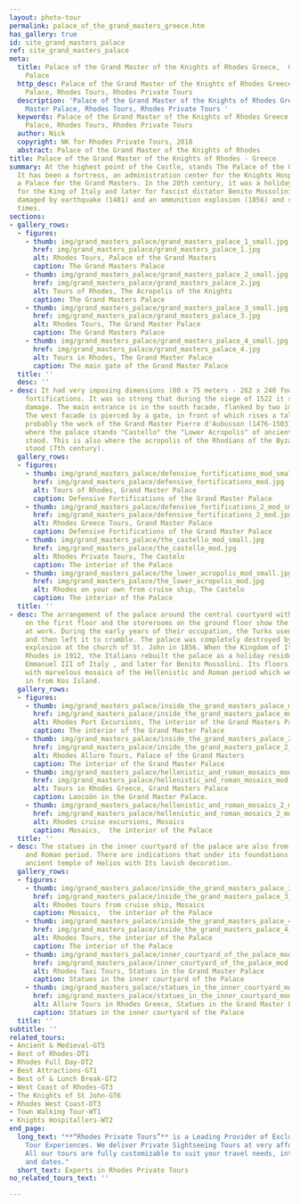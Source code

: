 ```yaml
---
layout: photo-tour
permalink: palace_of_the_grand_masters_greece.htm
has_gallery: true
id: site_grand_masters_palace
ref: site_grand_masters_palace
meta:
  title: Palace of the Grand Master of the Knights of Rhodes Greece,  Grand Master
    Palace
  http_desc: Palace of the Grand Master of the Knights of Rhodes Greece, Grand Master
    Palace, Rhodes Tours, Rhodes Private Tours
  description: 'Palace of the Grand Master of the Knights of Rhodes Greece, Grand
    Master Palace, Rhodes Tours, Rhodes Private Tours '
  keywords: Palace of the Grand Master of the Knights of Rhodes Greece, Grand Master
    Palace, Rhodes Tours, Rhodes Private Tours
  author: Nick
  copyright: NK for Rhodes Private Tours, 2018
  abstract: Palace of the Grand Master of the Knights of Rhodes
title: Palace of the Grand Master of the Knights of Rhodes - Greece
summary: At the highest point of the Castle, stands The Palace of the Grand Masters.
  It has been a fortress, an administration center for the Knights Hospitaller, and
  a Palace for the Grand Masters. In the 20th century, it was a holiday residence
  for the King of Italy and later for fascist dictator Benito Mussolini. It has been
  damaged by earthquake (1481) and an ammunition explosion (1856) and rebuilt several
  times.
sections:
- gallery_rows:
  - figures:
    - thumb: img/grand_masters_palace/grand_masters_palace_1_small.jpg
      href: img/grand_masters_palace/grand_masters_palace_1.jpg
      alt: Rhodes Tours, Palace of the Grand Masters
      caption: The Grand Masters Palace
    - thumb: img/grand_masters_palace/grand_masters_palace_2_small.jpg
      href: img/grand_masters_palace/grand_masters_palace_2.jpg
      alt: Tours of Rhodes, The Acropolis of the Knights
      caption: The Grand Masters Palace
    - thumb: img/grand_masters_palace/grand_masters_palace_3_small.jpg
      href: img/grand_masters_palace/grand_masters_palace_3.jpg
      alt: Rhodes Tours, The Grand Master Palace
      caption: The Grand Masters Palace
    - thumb: img/grand_masters_palace/grand_masters_palace_4_small.jpg
      href: img/grand_masters_palace/grand_masters_palace_4.jpg
      alt: Tours in Rhodes, The Grand Master Palace
      caption: The main gate of the Grand Master Palace
  title: ''
  desc: ''
- desc: It had very imposing dimensions (80 x 75 meters - 262 x 240 foot) and defensive
    fortifications. It was so strong that during the siege of 1522 it suffered little
    damage. The main entrance is in the south facade, flanked by two imposing towers.
    The west facade is pierced by a gate, in front of which rises a tall, square tower,
    probably the work of the Grand Master Pierre d'Aubusson (1476-1503). On the site
    where the palace stands "Castello" the "Lower Acropolis" of ancient Rhodes once
    stood. This is also where the acropolis of the Rhodians of the Byzantine period
    stood (7th century).
  gallery_rows:
  - figures:
    - thumb: img/grand_masters_palace/defensive_fortifications_mod_small.jpg
      href: img/grand_masters_palace/defensive_fortifications_mod.jpg
      alt: Tours of Rhodes, Grand Master Palace
      caption: Defensive Fortifications of the Grand Master Palace
    - thumb: img/grand_masters_palace/defensive_fortifications_2_mod_small.jpg
      href: img/grand_masters_palace/defensive_fortifications_2_mod.jpg
      alt: Rhodes Greece Tours, Grand Master Palace
      caption: Defensive Fortifications of the Grand Master Palace
    - thumb: img/grand_masters_palace/the_castello_mod_small.jpg
      href: img/grand_masters_palace/the_castello_mod.jpg
      alt: Rhodes Private Tours, The Castelo
      caption: The interior of the Palace
    - thumb: img/grand_masters_palace/the_lower_acropolis_mod_small.jpg
      href: img/grand_masters_palace/the_lower_acropolis_mod.jpg
      alt: Rhodes on your own from cruise ship, The Castelo
      caption: The interior of the Palace
  title: ''
- desc: The arrangement of the palace around the central courtyard with the apartments
    on the first floor and the storerooms on the ground floor show the Byzantine influences
    at work. During the early years of their occupation, the Turks used it as a prison
    and then left it to crumble. The palace was completely destroyed by the great
    explosion at the church of St. John in 1856. When the Kingdom of Italy occupied
    Rhodes in 1912, the Italians rebuilt the palace as a holiday residence for Victor
    Emmanuel III of Italy , and later for Benito Mussolini. Its floors are decorated
    with marvelous mosaics of the Hellenistic and Roman period which were brought
    in from Kos Island.
  gallery_rows:
  - figures:
    - thumb: img/grand_masters_palace/inside_the_grand_masters_palace_mod_small.jpg
      href: img/grand_masters_palace/inside_the_grand_masters_palace_mod.jpg
      alt: Rhodes Port Excursions, The interior of the Grand Masters Palace
      caption: The interior of the Grand Master Palace
    - thumb: img/grand_masters_palace/inside_the_grand_masters_palace_2_mod_small.png
      href: img/grand_masters_palace/inside_the_grand_masters_palace_2_mod.jpg
      alt: Rhodes Allure Tours, Palace of the Grand Masters
      caption: The interior of the Grand Master Palace
    - thumb: img/grand_masters_palace/hellenistic_and_roman_mosaics_mod_small.jpg
      href: img/grand_masters_palace/hellenistic_and_roman_mosaics_mod.jpg
      alt: Tours in Rhodes Greece, Grand Masters Palace
      caption: Laocoön in the Grand Master Palace.
    - thumb: img/grand_masters_palace/hellenistic_and_roman_mosaics_2_mod_small.jpg
      href: img/grand_masters_palace/hellenistic_and_roman_mosaics_2_mod.jpg
      alt: Rhodes cruise excursions, Mosaics
      caption: Mosaics,  the interior of the Palace
  title: ''
- desc: The statues in the inner courtyard of the palace are also from the Hellenistic
    and Roman period. There are indications that under its foundations lies the famous
    ancient temple of Helios with Its lavish decoration.
  gallery_rows:
  - figures:
    - thumb: img/grand_masters_palace/inside_the_grand_masters_palace_3_mod_small.jpg
      href: img/grand_masters_palace/inside_the_grand_masters_palace_3_mod.jpg
      alt: Rhodes tours from cruise ship, Mosaics
      caption: Mosaics,  the interior of the Palace
    - thumb: img/grand_masters_palace/inside_the_grand_masters_palace_4_mod_small.jpg
      href: img/grand_masters_palace/inside_the_grand_masters_palace_4_mod.jpg
      alt: Rhodes Tours, the interior of the Palace
      caption: The interior of the Palace
    - thumb: img/grand_masters_palace/inner_courtyard_of_the_palace_mod_small.jpg
      href: img/grand_masters_palace/inner_courtyard_of_the_palace_mod.jpg
      alt: Rhodes Taxi Tours, Statues in the Grand Master Palace
      caption: Statues in the inner courtyard of the Palace
    - thumb: img/grand_masters_palace/statues_in_the_inner_courtyard_mod_small.jpg
      href: img/grand_masters_palace/statues_in_the_inner_courtyard_mod.jpg
      alt: Allure Tours in Rhodes Greece, Statues in the Grand Master Palace
      caption: Statues in the inner courtyard of the Palace
  title: ''
subtitle: ''
related_tours:
- Ancient & Medieval-GT5
- Best of Rhodes-DT1
- Rhodes Full Day-DT2
- Best Attractions-GT1
- Best of & Lunch Break-GT2
- West Coast of Rhodes-GT3
- The Knights of St John-GT6
- Rhodes West Coast-DT3
- Town Walking Tour-WT1
- Knights Hospitallers-WT2
end_page:
  long_text: "**“Rhodes Private Tours”** is a Leading Provider of Exclusive and Personalized
    Tour Experiences. We deliver Private Sightseeing Tours at very affordable rates.
    All our tours are fully customizable to suit your travel needs, interests, schedules,
    and dates."
  short_text: Experts in Rhodes Private Tours
no_related_tours_text: ''

---
```

